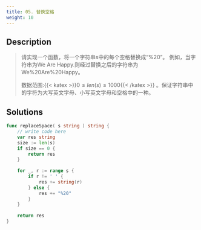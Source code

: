 ```yaml
---
title: 05. 替换空格
weight: 10
---
```


## Description

> 请实现一个函数，将一个字符串s中的每个空格替换成“%20”。
> 例如，当字符串为We Are Happy.则经过替换之后的字符串为We%20Are%20Happy。
> 
> 数据范围:{{< katex >}}$0 \le len(s) \le 1000${{< /katex >}} 。保证字符串中的字符为大写英文字母、小写英文字母和空格中的一种。


## Solutions

```go
func replaceSpace( s string ) string {
    // write code here
    var res string
    size := len(s)
    if size == 0 {
        return res
    }
    
    for _, r := range s {
        if r != ' ' {
            res += string(r)
        } else {
            res += "%20"
        }
    }
    
    return res
}
```
